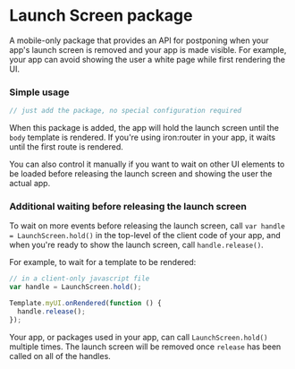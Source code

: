 Launch Screen package
===

A mobile-only package that provides an API for postponing when your
app's launch screen is removed and your app is made visible. For
example, your app can avoid showing the user a white page while first
rendering the UI.

### Simple usage

```js
// just add the package, no special configuration required
```

When this package is added, the app will hold the launch screen until
the `body` template is rendered. If you're using iron:router in your
app, it waits until the first route is rendered.

You can also control it manually if you want to wait on other UI
elements to be loaded before releasing the launch screen and showing
the user the actual app.

### Additional waiting before releasing the launch screen

To wait on more events before releasing the launch screen, call `var handle =
LaunchScreen.hold()` in the top-level of the client code of your app, and when
you're ready to show the launch screen, call `handle.release()`.

For example, to wait for a template to be rendered:

```javascript
// in a client-only javascript file
var handle = LaunchScreen.hold();

Template.myUI.onRendered(function () {
  handle.release();
});
```

Your app, or packages used in your app, can call `LaunchScreen.hold()`
multiple times. The launch screen will be removed once `release` has been
called on all of the handles.
